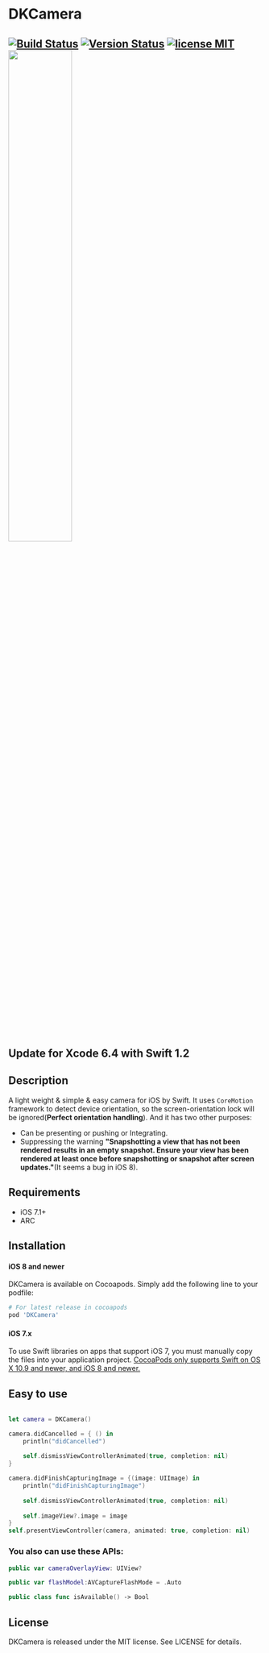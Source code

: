 DKCamera
=======================

 [![Build Status](https://secure.travis-ci.org/zhangao0086/DKCamera.svg)](http://travis-ci.org/zhangao0086/DKCamera) [![Version Status](http://img.shields.io/cocoapods/v/DKCamera.png)][docsLink] [![license MIT](http://img.shields.io/badge/license-MIT-orange.png)][mitLink]
<img width="50%" height="50%" src="https://raw.githubusercontent.com/zhangao0086/DKCamera/develop/Screenshot1.png" />
---


Update for Xcode 6.4 with Swift 1.2
---
## Description
A light weight & simple & easy camera for iOS by Swift. It uses `CoreMotion` framework to detect device orientation, so the screen-orientation lock will be ignored(**Perfect orientation handling**). And it has two other purposes:

* Can be presenting or pushing or Integrating.
* Suppressing the warning **"Snapshotting a view that has not been rendered results in an empty snapshot. Ensure your view has been rendered at least once before snapshotting or snapshot after screen updates."**(It seems a bug in iOS 8).

## Requirements
* iOS 7.1+
* ARC

## Installation
#### iOS 8 and newer
DKCamera is available on Cocoapods. Simply add the following line to your podfile:

```ruby
# For latest release in cocoapods
pod 'DKCamera'
```

#### iOS 7.x
To use Swift libraries on apps that support iOS 7, you must manually copy the files into your application project.
[CocoaPods only supports Swift on OS X 10.9 and newer, and iOS 8 and newer.](https://github.com/CocoaPods/blog.cocoapods.org/commit/6933ae5ccfc1e0b39dd23f4ec67d7a083975836d)

## Easy to use

```swift

let camera = DKCamera()

camera.didCancelled = { () in
    println("didCancelled")
    
    self.dismissViewControllerAnimated(true, completion: nil)
}

camera.didFinishCapturingImage = {(image: UIImage) in
    println("didFinishCapturingImage")
    
    self.dismissViewControllerAnimated(true, completion: nil)
    
    self.imageView?.image = image
}
self.presentViewController(camera, animated: true, completion: nil)

````

### You also can use these APIs:

```swift
public var cameraOverlayView: UIView?

public var flashModel:AVCaptureFlashMode = .Auto

public class func isAvailable() -> Bool
```

## License
DKCamera is released under the MIT license. See LICENSE for details.

[docsLink]:http://cocoadocs.org/docsets/DKCamera
[mitLink]:http://opensource.org/licenses/MIT
